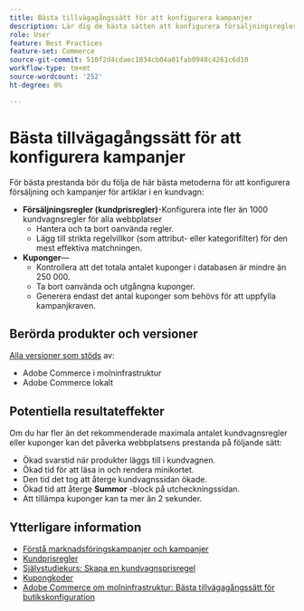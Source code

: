 ```yaml
---
title: Bästa tillvägagångssätt för att konfigurera kampanjer
description: Lär dig de bästa sätten att konfigurera försäljningsregler och kupongkoder för att optimera Commerce Store-prestanda.
role: User
feature: Best Practices
feature-set: Commerce
source-git-commit: 510f2d4cdaec1034cb04a01fab0948c4261c6d10
workflow-type: tm+mt
source-wordcount: '252'
ht-degree: 0%

---
```



# Bästa tillvägagångssätt för att konfigurera kampanjer

För bästa prestanda bör du följa de här bästa metoderna för att konfigurera försäljning och kampanjer för artiklar i en kundvagn:

- **Försäljningsregler (kundprisregler)**-Konfigurera inte fler än 1000 kundvagnsregler för alla webbplatser
   - Hantera och ta bort oanvända regler.
   - Lägg till strikta regelvillkor (som attribut- eller kategorifilter) för den mest effektiva matchningen.
- **Kuponger**—
   - Kontrollera att det totala antalet kuponger i databasen är mindre än 250 000.
   - Ta bort oanvända och utgångna kuponger.
   - Generera endast det antal kuponger som behövs för att uppfylla kampanjkraven.

## Berörda produkter och versioner

[Alla versioner som stöds](../../../release/versions.md) av:

- Adobe Commerce i molninfrastruktur
- Adobe Commerce lokalt

## Potentiella resultateffekter

Om du har fler än det rekommenderade maximala antalet kundvagnsregler eller kuponger kan det påverka webbplatsens prestanda på följande sätt:

- Ökad svarstid när produkter läggs till i kundvagnen.
- Ökad tid för att läsa in och rendera minikortet.
- Den tid det tog att återge kundvagnssidan ökade.
- Ökad tid att återge **Summor** -block på utcheckningssidan.
- Att tillämpa kuponger kan ta mer än 2 sekunder.

## Ytterligare information

- [Förstå marknadsföringskampanjer och kampanjer](https://devdocs.magento.com/cloud/configure/configure-best-practices.html#campaigns)
- [Kundprisregler](https://experienceleague.adobe.com/docs/commerce-admin/marketing/promotions/cart-rules/price-rules-cart.html)
- [Självstudiekurs: Skapa en kundvagnsprisregel](https://experienceleague.adobe.com/docs/commerce-learn/tutorials/marketing/cart-price-rules.html)
- [Kupongkoder](https://experienceleague.adobe.com/docs/commerce-admin/marketing/promotions/cart-rules/price-rules-cart-coupon.html)
- [Adobe Commerce om molninfrastruktur: Bästa tillvägagångssätt för butikskonfiguration](https://devdocs.magento.com/cloud/configure/configure-best-practices.html)

